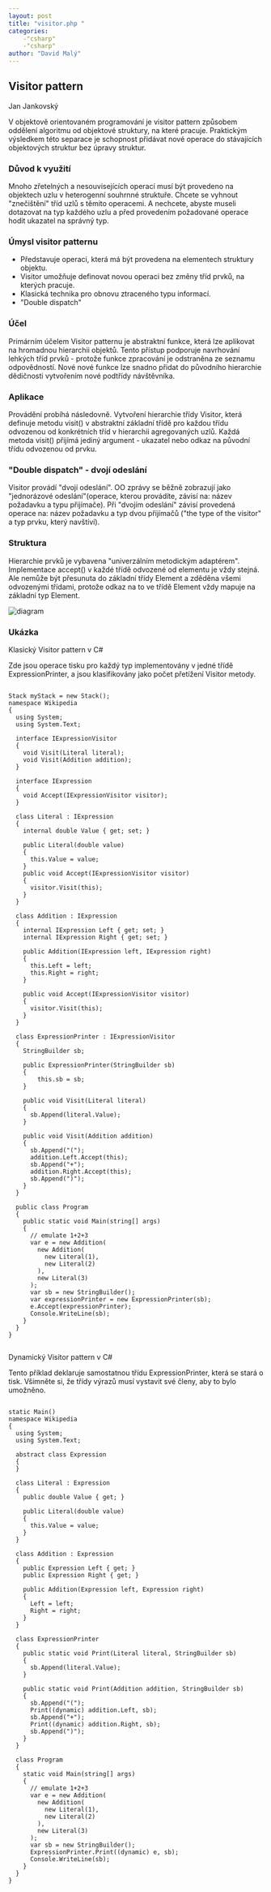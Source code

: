 ```yaml
---
layout: post
title: "visitor.php "
categories:
    -"csharp"
    -"csharp"
author: "David Malý"
--- 
```



## Visitor pattern


Jan Jankovský



V objektově orientovaném programování je visitor pattern způsobem oddělení algoritmu od objektové struktury, na které pracuje. Praktickým výsledkem této separace je schopnost přidávat nové operace do stávajících objektových struktur bez úpravy struktur.


### Důvod k využití


Mnoho zřetelných a nesouvisejících operací musí být provedeno na objektech uzlu v heterogenní souhrnné struktuře. Chcete se vyhnout "znečištění" tříd uzlů s těmito operacemi. A nechcete, abyste museli dotazovat na typ každého uzlu a před provedením požadované operace hodit ukazatel na správný typ.


### Úmysl visitor patternu

- Představuje operaci, která má být provedena na elementech struktury objektu.
- Visitor umožňuje definovat novou operaci bez změny tříd prvků, na kterých pracuje.
- Klasická technika pro obnovu ztraceného typu informací.
- "Double dispatch"


### Účel


Primárním účelem Visitor patternu je abstraktní funkce, která lze aplikovat na hromadnou hierarchii objektů. Tento přístup podporuje navrhování lehkých tříd prvků - protože funkce zpracování je odstraněna ze seznamu odpovědností. Nové nové funkce lze snadno přidat do původního hierarchie dědičnosti vytvořením nové podtřídy návštěvníka.


### Aplikace


Provádění probíhá následovně. Vytvoření hierarchie třídy Visitor, která definuje metodu visit() v abstraktní základní třídě pro každou třídu odvozenou od konkrétních tříd v hierarchii agregovaných uzlů. Každá metoda visit() přijímá jediný argument - ukazatel nebo odkaz na původní třídu odvozenou od prvku.


### "Double dispatch" - dvojí odeslání




Visitor provádí "dvojí odeslání". OO zprávy se běžně zobrazují jako "jednorázové odeslání"(operace, kterou provádíte, závisí na: název požadavku a typu přijímače). Při "dvojím odeslání" závisí provedená operace na: název požadavku a typ dvou přijímačů ("the type of the visitor" a typ prvku, který navštíví).




### Struktura


Hierarchie prvků je vybavena "univerzálním metodickým adaptérem". Implementace accept() v každé třídě odvozené od elementu je vždy stejná. Ale nemůže být přesunuta do základní třídy Element a zděděna všemi odvozenými třídami, protože odkaz na to ve třídě Element vždy mapuje na základní typ Element.

![diagram](images/Visitor1.png)
### Ukázka


Klasický Visitor pattern v C#



Zde jsou operace tisku pro každý typ implementovány v jedné třídě ExpressionPrinter, a jsou klasifikovány jako počet přetížení Visitor metody.


```

Stack myStack = new Stack();
namespace Wikipedia
{
  using System;
  using System.Text;

  interface IExpressionVisitor
  {
    void Visit(Literal literal);
    void Visit(Addition addition);
  }

  interface IExpression
  {
    void Accept(IExpressionVisitor visitor);
  }

  class Literal : IExpression
  {
    internal double Value { get; set; }

    public Literal(double value)
    {
      this.Value = value;
    }
    public void Accept(IExpressionVisitor visitor)
    {
      visitor.Visit(this);
    }
  }

  class Addition : IExpression
  {
    internal IExpression Left { get; set; }
    internal IExpression Right { get; set; }

    public Addition(IExpression left, IExpression right)
    {
      this.Left = left;
      this.Right = right;
    }

    public void Accept(IExpressionVisitor visitor)
    {
      visitor.Visit(this);
    }
  }

  class ExpressionPrinter : IExpressionVisitor
  {
    StringBuilder sb;

    public ExpressionPrinter(StringBuilder sb)
    {
        this.sb = sb;
    }

    public void Visit(Literal literal)
    {
      sb.Append(literal.Value);
    }

    public void Visit(Addition addition)
    {
      sb.Append("(");
      addition.Left.Accept(this);
      sb.Append("+");
      addition.Right.Accept(this);
      sb.Append(")");
    }
  }

  public class Program
  {
    public static void Main(string[] args)
    {
      // emulate 1+2+3
      var e = new Addition(
        new Addition(
          new Literal(1),
          new Literal(2)
        ),
        new Literal(3)
      );
      var sb = new StringBuilder();
      var expressionPrinter = new ExpressionPrinter(sb);
      e.Accept(expressionPrinter);
      Console.WriteLine(sb);
    }
  }
}


```


Dynamický Visitor pattern v C#



Tento příklad deklaruje samostatnou třídu ExpressionPrinter, která se stará o tisk. Všimněte si, že třídy výrazů musí vystavit své členy, aby to bylo umožněno.


```

static Main()
namespace Wikipedia
{
  using System;
  using System.Text;

  abstract class Expression
  {
  }

  class Literal : Expression
  {
    public double Value { get; }

    public Literal(double value)
    {
      this.Value = value;
    }
  }

  class Addition : Expression
  {
    public Expression Left { get; }
    public Expression Right { get; }

    public Addition(Expression left, Expression right)
    {
      Left = left;
      Right = right;
    }
  }

  class ExpressionPrinter
  {
    public static void Print(Literal literal, StringBuilder sb)
    {
      sb.Append(literal.Value);
    }

    public static void Print(Addition addition, StringBuilder sb)
    {
      sb.Append("(");
      Print((dynamic) addition.Left, sb);
      sb.Append("+");
      Print((dynamic) addition.Right, sb);
      sb.Append(")");
    }
  }

  class Program
  {
    static void Main(string[] args)
    {
      // emulate 1+2+3
      var e = new Addition(
        new Addition(
          new Literal(1),
          new Literal(2)
        ),
        new Literal(3)
      );
      var sb = new StringBuilder();
      ExpressionPrinter.Print((dynamic) e, sb);
      Console.WriteLine(sb);
    }
  }
}


```
